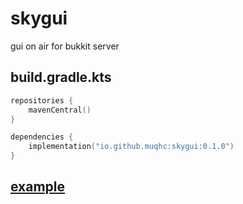 # skygui
gui on air for bukkit server

## build.gradle.kts

```kotlin
repositories {
    mavenCentral()
}

dependencies {
    implementation("io.github.muqhc:skygui:0.1.0")
}
```

## [example](skygui-debug)

